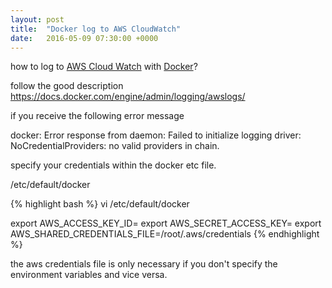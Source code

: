 ```yaml
---
layout: post
title:  "Docker log to AWS CloudWatch"
date:   2016-05-09 07:30:00 +0000
---
```


how to log to [AWS Cloud Watch](https://aws.amazon.com/de/cloudwatch/) with [Docker](http://www.docker.com)?

follow the good description
https://docs.docker.com/engine/admin/logging/awslogs/

if you receive the following error message

docker: Error response from daemon: Failed to initialize logging driver: NoCredentialProviders: no valid providers in chain.

specify your credentials within the docker etc file.

/etc/default/docker

{% highlight bash %}
vi /etc/default/docker

export AWS_ACCESS_KEY_ID=<access key id>
export AWS_SECRET_ACCESS_KEY=<secret key>
export AWS_SHARED_CREDENTIALS_FILE=/root/.aws/credentials
{% endhighlight %}

the aws credentials file is only necessary if you don't specify the environment variables and vice versa.
